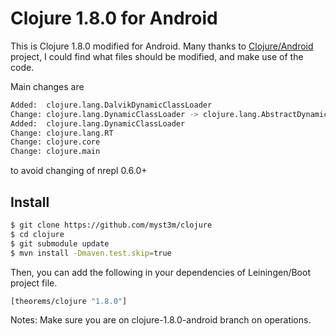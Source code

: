 # Clojure 1.8.0 for Android

This is Clojure 1.8.0 modified for Android.
Many thanks to [Clojure/Android](https://github.com/clojure-android) project, I could find what files
should be modified, and make use of the code.

Main changes are 
```sh
Added:  clojure.lang.DalvikDynamicClassLoader
Change: clojure.lang.DynamicClassLoader -> clojure.lang.AbstractDynamicClassLoader
Added:  clojure.lang.DynamicClassLoader
Change: clojure.lang.RT
Change: clojure.core
Change: clojure.main
```
to avoid changing of nrepl 0.6.0+

## Install
```sh
$ git clone https://github.com/myst3m/clojure
$ cd clojure
$ git submodule update	
$ mvn install -Dmaven.test.skip=true
```

Then, you can add the following in your dependencies of Leiningen/Boot project file.
```sh
[theorems/clojure "1.8.0"]
```
Notes: Make sure you are on clojure-1.8.0-android branch on operations.
